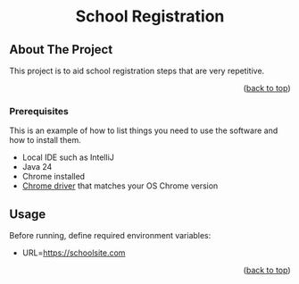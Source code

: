 <h1 align="center">School Registration</h1>

## About The Project
This project is to aid school registration steps that are very repetitive.

<p align="right">(<a href="#readme-top">back to top</a>)</p>

### Prerequisites
This is an example of how to list things you need to use the software and how to install them.
* Local IDE such as IntelliJ
* Java 24
* Chrome installed
* [Chrome driver](https://googlechromelabs.github.io/chrome-for-testing/) that matches your OS Chrome version

## Usage
Before running, define required environment variables:
* URL=https://schoolsite.com

<p align="right">(<a href="#readme-top">back to top</a>)</p>
